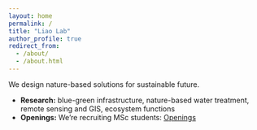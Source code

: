 ```yaml
---
layout: home
permalink: /
title: "Liao Lab"
author_profile: true
redirect_from: 
  - /about/
  - /about.html
---
```


We design nature-based solutions for sustainable future. 

- **Research:** blue-green infrastructure, nature-based water treatment, remote sensing and GIS, ecosystem functions
- **Openings:** We’re recruiting MSc students: [Openings](/openings/)